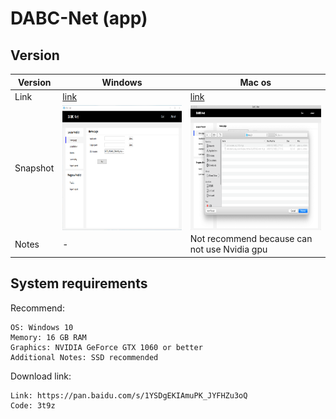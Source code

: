 
# DABC-Net (app)

##  Version
| Version       |      Windows | Mac os |
| ------------ | ---------------------- | ------------------ |
| Link			| [link](https://pan.baidu.com/s/1YSDgEKIAmuPK_JYFHZu3oQ)	| [link](https://pan.baidu.com/s/1YSDgEKIAmuPK_JYFHZu3oQ)	|
| Snapshot		|   <img src="../fig/fig1.png" width = "300" height = "200" alt="Snapshot on Win" align=center /> | <img src="../fig/snapshot_mac.png" width = "300" height = "200" alt="Snapshot on Mac" align=center /> |
| Notes			|   -	| Not recommend because can not use Nvidia gpu |


## System requirements
Recommend:

    OS: Windows 10
    Memory: 16 GB RAM
    Graphics: NVIDIA GeForce GTX 1060 or better
    Additional Notes: SSD recommended

Download link:

    Link: https://pan.baidu.com/s/1YSDgEKIAmuPK_JYFHZu3oQ 
    Code: 3t9z 

